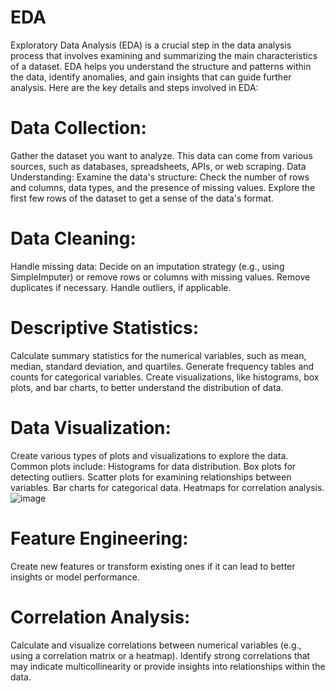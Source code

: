 # EDA
Exploratory Data Analysis (EDA) is a crucial step in the data analysis process that involves examining and summarizing the main characteristics of a dataset. EDA helps you understand the structure and patterns within the data, identify anomalies, and gain insights that can guide further analysis. Here are the key details and steps involved in EDA:

# Data Collection:
Gather the dataset you want to analyze. This data can come from various sources, such as databases, spreadsheets, APIs, or web scraping.
Data Understanding:
Examine the data's structure: Check the number of rows and columns, data types, and the presence of missing values.
Explore the first few rows of the dataset to get a sense of the data's format.

# Data Cleaning:
Handle missing data: Decide on an imputation strategy (e.g., using SimpleImputer) or remove rows or columns with missing values.
Remove duplicates if necessary.
Handle outliers, if applicable.

# Descriptive Statistics:
Calculate summary statistics for the numerical variables, such as mean, median, standard deviation, and quartiles.
Generate frequency tables and counts for categorical variables.
Create visualizations, like histograms, box plots, and bar charts, to better understand the distribution of data.
 
# Data Visualization:
Create various types of plots and visualizations to explore the data. Common plots include:
Histograms for data distribution.
Box plots for detecting outliers.
Scatter plots for examining relationships between variables.
Bar charts for categorical data.
Heatmaps for correlation analysis.
![image](https://github.com/chittettu/EDA-/assets/105189151/4acbdb80-7a74-481b-b00c-fe0f303aa478)

# Feature Engineering:
Create new features or transform existing ones if it can lead to better insights or model performance.

# Correlation Analysis:
Calculate and visualize correlations between numerical variables (e.g., using a correlation matrix or a heatmap).
Identify strong correlations that may indicate multicollinearity or provide insights into relationships within the data.
